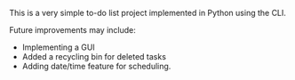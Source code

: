 This is a very simple to-do list project implemented in Python using the CLI. 

Future improvements may include:
- Implementing a GUI
- Added a recycling bin for deleted tasks
- Adding date/time feature for scheduling.
